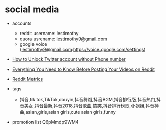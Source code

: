 # social media

* accounts
  * reddit username: lestimothy
  * quora usrename: lestimothy9@gmail.com
  * google voice (lestimothy9@gmail.com:https://voice.google.com/settings)

* [How to Unlock Twitter account without Phone number](https://technology.smartzworld.com/how-to-unlock-twitter-account-without-phone-number/)
* [Everything You Need to Know Before Posting Your Videos on Reddit](https://www.premiumbeat.com/blog/publishing-videos-on-reddit/)
* [Reddit Metrics](http://redditmetrics.com/top)

* tags
  * 抖音,tik tok,TikTok,douyin,抖音舞蹈,抖音BGM,抖音排行版,抖音热门,抖音美女,抖音最新,抖音2018,抖音歌曲,搞笑,抖音排行榜歌,小姐姐,抖音神曲,asian,girls,asian girls,cute asian girls,funny

* promotion list
  Q6pMmdp9WM4
